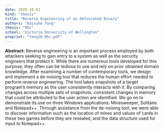 ```yaml
---
date: 2020-10-01
kind: "thesis"
title: "Reverse Engineering of an Obfuscated Binary"
authors: "Kaisuho Yang"
thesis: "MSc"
school: "Victoria University of Wellington"
preprint: "Yang20_MSc.pdf"
---
```


**Abstract:** Reverse engineering is an important process employed by
both attackers seeking to gain entry to a system as well as the
security engineers that protect it. While there are numerous tools
developed for this purpose, they often can be tedious to use and rely
on prior obtained domain knowledge. After examining a number of
contemporary tools, we design and implement a de-noising tool that
reduces the human effort needed to perform reverse engineering. The
tool takes snapshots of a target program’s memory as the user
consistently interacts with it. By comparing changes across multiple
sets of snapshots, consistent changes in memory that could be
attributed to the user action are identified. We go on to demonstrate
its use on three Windows applications: Minesweeper, Solitaire and
Notepad++. Through assistance from the de-noising tool, we were able
to discover information such as the location of mines and values of
cards in these two games before they are revealed, and the data
structure used for input to Notepad++.
